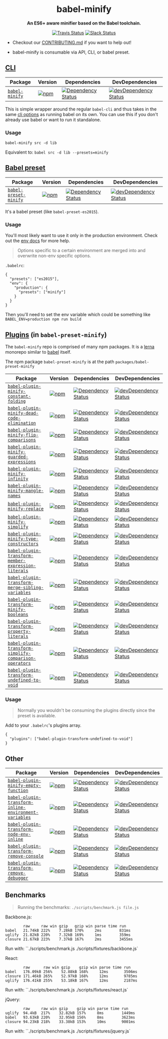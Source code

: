<h1 align="center">babel-minify</h1>

<p align="center">
  <strong>An ES6+ aware minifier based on the Babel toolchain.</strong>
</p>

<p align="center">
  <a href="https://travis-ci.org/amasad/babel-minify"><img alt="Travis Status" src="https://img.shields.io/travis/amasad/babel-minify/master.svg?style=flat&label=travis"></a>
  <a href="https://slack.babeljs.io/"><img alt="Slack Status" src="https://slack.babeljs.io/badge.svg"></a>
</p>

- Checkout our [CONTRIBUTING.md](/CONTRIBUTING.md) if you want to help out!

- babel-minify is consumable via API, CLI, or babel preset.

## [CLI](http://babeljs.io/docs/usage/cli/)

| Package | Version | Dependencies | DevDependencies |
|--------|-------|------------|----------|
| [`babel-minify`](/packages/babel-minify) | [![npm](https://img.shields.io/npm/v/babel-minify.svg?maxAge=2592000)](https://www.npmjs.com/package/babel-minify) | [![Dependency Status](https://david-dm.org/amasad/babel-minify.svg?path=packages/babel-minify)](https://david-dm.org/amasad/babel-minify?path=packages/babel-minify) | [![devDependency Status](https://david-dm.org/amasad/babel-minify/dev-status.svg?path=packages/babel-minify)](https://david-dm.org/amasad/babel-minify?path=packages/babel-minify#info=devDependencies) |

This is simple wrapper around the regular `babel-cli` and thus takes in the same [cli options](http://babeljs.io/docs/usage/cli/#options) as running babel on its own. You can use this if you don't already use babel or want to run it standalone.

### Usage

`babel-minify src -d lib`

Equivalent to:
`babel src -d lib --presets=minify`

## [Babel preset](http://babeljs.io/docs/plugins/#presets)

| Package | Version | Dependencies | DevDependencies |
|--------|-------|------------|----------|
| [`babel-preset-minify`](/packages/babel-preset-minify) | [![npm](https://img.shields.io/npm/v/babel-preset-minify.svg?maxAge=2592000)](https://www.npmjs.com/package/babel-preset-minify) | [![Dependency Status](https://david-dm.org/amasad/babel-minify.svg?path=packages/babel-preset-minify)](https://david-dm.org/amasad/babel-minify?path=packages/babel-preset-minify) | [![devDependency Status](https://david-dm.org/amasad/babel-minify/dev-status.svg?path=packages/babel-preset-minify)](https://david-dm.org/amasad/babel-minify?path=packages/babel-preset-minify#info=devDependencies) |

It's a babel preset (like `babel-preset-es2015`).

### Usage

You'll most likely want to use it only in the production environment. Check out the [env docs](http://babeljs.io/docs/usage/babelrc/#env-option) for more help.

> Options specific to a certain environment are merged into and overwrite non-env specific options.

`.babelrc`:

```
{
  "presets": ["es2015"],
  "env": {
    "production": {
      "presets": ["minify"]
    }
  }
}
```

Then you'll need to set the env variable which could be something like `BABEL_ENV=production npm run build`

## [Plugins](http://babeljs.io/docs/plugins/) (in `babel-preset-minify`)

The `babel-minify` repo is comprised of many npm packages. It is a [lerna](https://github.com/lerna/lerna) monorepo similar to [babel](https://github.com/babel/babel) itself.

The npm package `babel-preset-minify` is at the path `packages/babel-preset-minify`

| Package | Version | Dependencies | DevDependencies |
|--------|-------|------------|----------|
| [`babel-plugin-minify-constant-folding`](/packages/babel-plugin-minify-constant-folding) | [![npm](https://img.shields.io/npm/v/babel-plugin-minify-constant-folding.svg?maxAge=2592000)](https://www.npmjs.com/package/babel-plugin-minify-constant-folding) | [![Dependency Status](https://david-dm.org/amasad/babel-minify.svg?path=packages/babel-plugin-minify-constant-folding)](https://david-dm.org/amasad/babel-minify?path=packages/babel-plugin-minify-constant-folding) | [![devDependency Status](https://david-dm.org/amasad/babel-minify/dev-status.svg?path=packages/babel-plugin-minify-constant-folding)](https://david-dm.org/amasad/babel-minify?path=packages/babel-plugin-minify-constant-folding#info=devDependencies) |
| [`babel-plugin-minify-dead-code-elimination`](/packages/babel-plugin-minify-dead-code-elimination) | [![npm](https://img.shields.io/npm/v/babel-plugin-minify-dead-code-elimination.svg?maxAge=2592000)](https://www.npmjs.com/package/babel-plugin-minify-dead-code-elimination) | [![Dependency Status](https://david-dm.org/amasad/babel-minify.svg?path=packages/babel-plugin-minify-dead-code-elimination)](https://david-dm.org/amasad/babel-minify?path=packages/babel-plugin-minify-dead-code-elimination) | [![devDependency Status](https://david-dm.org/amasad/babel-minify/dev-status.svg?path=packages/babel-plugin-minify-dead-code-elimination)](https://david-dm.org/amasad/babel-minify?path=packages/babel-plugin-minify-dead-code-elimination#info=devDependencies) |
| [`babel-plugin-minify-flip-comparisons`](/packages/babel-plugin-minify-flip-comparisons) | [![npm](https://img.shields.io/npm/v/babel-plugin-minify-flip-comparisons.svg?maxAge=2592000)](https://www.npmjs.com/package/babel-plugin-minify-flip-comparisons) | [![Dependency Status](https://david-dm.org/amasad/babel-minify.svg?path=packages/babel-plugin-minify-flip-comparisons)](https://david-dm.org/amasad/babel-minify?path=packages/babel-plugin-minify-flip-comparisons) | [![devDependency Status](https://david-dm.org/amasad/babel-minify/dev-status.svg?path=packages/babel-plugin-minify-flip-comparisons)](https://david-dm.org/amasad/babel-minify?path=packages/babel-plugin-minify-flip-comparisons#info=devDependencies) |
| [`babel-plugin-minify-guarded-expressions`](/packages/babel-plugin-minify-guarded-expressions) | [![npm](https://img.shields.io/npm/v/babel-plugin-minify-guarded-expressions.svg?maxAge=2592000)](https://www.npmjs.com/package/babel-plugin-minify-guarded-expressions) | [![Dependency Status](https://david-dm.org/amasad/babel-minify.svg?path=packages/babel-plugin-minify-guarded-expressions)](https://david-dm.org/amasad/babel-minify?path=packages/babel-plugin-minify-guarded-expressions) | [![devDependency Status](https://david-dm.org/amasad/babel-minify/dev-status.svg?path=packages/babel-plugin-minify-guarded-expressions)](https://david-dm.org/amasad/babel-minify?path=packages/babel-plugin-minify-guarded-expressions#info=devDependencies) |
| [`babel-plugin-minify-infinity`](/packages/babel-plugin-minify-infinity) | [![npm](https://img.shields.io/npm/v/babel-plugin-minify-infinity.svg?maxAge=2592000)](https://www.npmjs.com/package/babel-plugin-minify-infinity) | [![Dependency Status](https://david-dm.org/amasad/babel-minify.svg?path=packages/babel-plugin-minify-infinity)](https://david-dm.org/amasad/babel-minify?path=packages/babel-plugin-minify-infinity) | [![devDependency Status](https://david-dm.org/amasad/babel-minify/dev-status.svg?path=packages/babel-plugin-minify-infinity)](https://david-dm.org/amasad/babel-minify?path=packages/babel-plugin-minify-infinity#info=devDependencies) |
| [`babel-plugin-minify-mangle-names`](/packages/babel-plugin-minify-mangle-names) | [![npm](https://img.shields.io/npm/v/babel-plugin-minify-mangle-names.svg?maxAge=2592000)](https://www.npmjs.com/package/babel-plugin-minify-mangle-names) | [![Dependency Status](https://david-dm.org/amasad/babel-minify.svg?path=packages/babel-plugin-minify-mangle-names)](https://david-dm.org/amasad/babel-minify?path=packages/babel-plugin-minify-mangle-names) | [![devDependency Status](https://david-dm.org/amasad/babel-minify/dev-status.svg?path=packages/babel-plugin-minify-mangle-names)](https://david-dm.org/amasad/babel-minify?path=packages/babel-plugin-minify-mangle-names#info=devDependencies) |
| [`babel-plugin-minify-replace`](/packages/babel-plugin-minify-replace) | [![npm](https://img.shields.io/npm/v/babel-plugin-minify-replace.svg?maxAge=2592000)](https://www.npmjs.com/package/babel-plugin-minify-replace) | [![Dependency Status](https://david-dm.org/amasad/babel-minify.svg?path=packages/babel-plugin-minify-replace)](https://david-dm.org/amasad/babel-minify?path=packages/babel-plugin-minify-replace) | [![devDependency Status](https://david-dm.org/amasad/babel-minify/dev-status.svg?path=packages/babel-plugin-minify-replace)](https://david-dm.org/amasad/babel-minify?path=packages/babel-plugin-minify-replace#info=devDependencies) |
| [`babel-plugin-minify-simplify`](/packages/babel-plugin-minify-simplify) | [![npm](https://img.shields.io/npm/v/babel-plugin-minify-simplify.svg?maxAge=2592000)](https://www.npmjs.com/package/babel-plugin-minify-simplify) | [![Dependency Status](https://david-dm.org/amasad/babel-minify.svg?path=packages/babel-plugin-minify-simplify)](https://david-dm.org/amasad/babel-minify?path=packages/babel-plugin-minify-simplify) | [![devDependency Status](https://david-dm.org/amasad/babel-minify/dev-status.svg?path=packages/babel-plugin-minify-simplify)](https://david-dm.org/amasad/babel-minify?path=packages/babel-plugin-minify-simplify#info=devDependencies) |
| [`babel-plugin-minify-type-constructors`](/packages/babel-plugin-minify-type-constructors) | [![npm](https://img.shields.io/npm/v/babel-plugin-minify-type-constructors.svg?maxAge=2592000)](https://www.npmjs.com/package/babel-plugin-minify-type-constructors) | [![Dependency Status](https://david-dm.org/amasad/babel-minify.svg?path=packages/babel-plugin-minify-type-constructors)](https://david-dm.org/amasad/babel-minify?path=packages/babel-plugin-minify-type-constructors) | [![devDependency Status](https://david-dm.org/amasad/babel-minify/dev-status.svg?path=packages/babel-plugin-minify-type-constructors)](https://david-dm.org/amasad/babel-minify?path=packages/babel-plugin-minify-type-constructors#info=devDependencies) |
| [`babel-plugin-transform-member-expression-literals`](/packages/babel-plugin-transform-member-expression-literals) | [![npm](https://img.shields.io/npm/v/babel-plugin-transform-member-expression-literals.svg?maxAge=2592000)](https://www.npmjs.com/package/babel-plugin-transform-member-expression-literals) | [![Dependency Status](https://david-dm.org/amasad/babel-minify.svg?path=packages/babel-plugin-transform-member-expression-literals)](https://david-dm.org/amasad/babel-minify?path=packages/babel-plugin-transform-member-expression-literals) | [![devDependency Status](https://david-dm.org/amasad/babel-minify/dev-status.svg?path=packages/babel-plugin-transform-member-expression-literals)](https://david-dm.org/amasad/babel-minify?path=packages/babel-plugin-transform-member-expression-literals#info=devDependencies) |
| [`babel-plugin-transform-merge-sibling-variables`](/packages/babel-plugin-transform-merge-sibling-variables) | [![npm](https://img.shields.io/npm/v/babel-plugin-transform-merge-sibling-variables.svg?maxAge=2592000)](https://www.npmjs.com/package/babel-plugin-transform-merge-sibling-variables) | [![Dependency Status](https://david-dm.org/amasad/babel-minify.svg?path=packages/babel-plugin-transform-merge-sibling-variables)](https://david-dm.org/amasad/babel-minify?path=packages/babel-plugin-transform-merge-sibling-variables) | [![devDependency Status](https://david-dm.org/amasad/babel-minify/dev-status.svg?path=packages/babel-plugin-transform-merge-sibling-variables)](https://david-dm.org/amasad/babel-minify?path=packages/babel-plugin-transform-merge-sibling-variables#info=devDependencies) |
| [`babel-plugin-transform-minify-booleans`](/packages/babel-plugin-transform-minify-booleans) | [![npm](https://img.shields.io/npm/v/babel-plugin-transform-minify-booleans.svg?maxAge=2592000)](https://www.npmjs.com/package/babel-plugin-transform-minify-booleans) | [![Dependency Status](https://david-dm.org/amasad/babel-minify.svg?path=packages/babel-plugin-transform-minify-booleans)](https://david-dm.org/amasad/babel-minify?path=packages/babel-plugin-transform-minify-booleans) | [![devDependency Status](https://david-dm.org/amasad/babel-minify/dev-status.svg?path=packages/babel-plugin-transform-minify-booleans)](https://david-dm.org/amasad/babel-minify?path=packages/babel-plugin-transform-minify-booleans#info=devDependencies) |
| [`babel-plugin-transform-property-literals`](/packages/babel-plugin-transform-property-literals) | [![npm](https://img.shields.io/npm/v/babel-plugin-transform-property-literals.svg?maxAge=2592000)](https://www.npmjs.com/package/babel-plugin-transform-property-literals) | [![Dependency Status](https://david-dm.org/amasad/babel-minify.svg?path=packages/babel-plugin-transform-property-literals)](https://david-dm.org/amasad/babel-minify?path=packages/babel-plugin-transform-property-literals) | [![devDependency Status](https://david-dm.org/amasad/babel-minify/dev-status.svg?path=packages/babel-plugin-transform-property-literals)](https://david-dm.org/amasad/babel-minify?path=packages/babel-plugin-transform-property-literals#info=devDependencies) |
| [`babel-plugin-transform-simplify-comparison-operators`](/packages/babel-plugin-transform-simplify-comparison-operators) | [![npm](https://img.shields.io/npm/v/babel-plugin-transform-simplify-comparison-operators.svg?maxAge=2592000)](https://www.npmjs.com/package/babel-plugin-transform-simplify-comparison-operators) | [![Dependency Status](https://david-dm.org/amasad/babel-minify.svg?path=packages/babel-plugin-transform-simplify-comparison-operators)](https://david-dm.org/amasad/babel-minify?path=packages/babel-plugin-transform-simplify-comparison-operators) | [![devDependency Status](https://david-dm.org/amasad/babel-minify/dev-status.svg?path=packages/babel-plugin-transform-simplify-comparison-operators)](https://david-dm.org/amasad/babel-minify?path=packages/babel-plugin-transform-simplify-comparison-operators#info=devDependencies) |
| [`babel-plugin-transform-undefined-to-void`](/packages/babel-plugin-transform-undefined-to-void) | [![npm](https://img.shields.io/npm/v/babel-plugin-transform-undefined-to-void.svg?maxAge=2592000)](https://www.npmjs.com/package/babel-plugin-transform-undefined-to-void) | [![Dependency Status](https://david-dm.org/amasad/babel-minify.svg?path=packages/babel-plugin-transform-undefined-to-void)](https://david-dm.org/amasad/babel-minify?path=packages/babel-plugin-transform-undefined-to-void) | [![devDependency Status](https://david-dm.org/amasad/babel-minify/dev-status.svg?path=packages/babel-plugin-transform-undefined-to-void)](https://david-dm.org/amasad/babel-minify?path=packages/babel-plugin-transform-undefined-to-void#info=devDependencies) |

### Usage

> Normally you wouldn't be consuming the plugins directly since the preset is available.

Add to your `.babelrc`'s plugins array.

```
{
  "plugins": ["babel-plugin-transform-undefined-to-void"]
}
```

## Other

| Package | Version | Dependencies | DevDependencies |
|--------|-------|------------|----------|
| [`babel-plugin-minify-empty-function`](/packages/babel-plugin-minify-empty-function) | [![npm](https://img.shields.io/npm/v/babel-plugin-minify-empty-function.svg?maxAge=2592000)](https://www.npmjs.com/package/babel-plugin-minify-empty-function) | [![Dependency Status](https://david-dm.org/amasad/babel-minify.svg?path=packages/babel-plugin-minify-empty-function)](https://david-dm.org/amasad/babel-minify?path=packages/babel-plugin-minify-empty-function) | [![devDependency Status](https://david-dm.org/amasad/babel-minify/dev-status.svg?path=packages/babel-plugin-minify-empty-function)](https://david-dm.org/amasad/babel-minify?path=packages/babel-plugin-minify-empty-function#info=devDependencies) |
| [`babel-plugin-transform-inline-environment-variables`](/packages/babel-plugin-transform-inline-environment-variables) | [![npm](https://img.shields.io/npm/v/babel-plugin-transform-inline-environment-variables.svg?maxAge=2592000)](https://www.npmjs.com/package/babel-plugin-transform-inline-environment-variables) | [![Dependency Status](https://david-dm.org/amasad/babel-minify.svg?path=packages/babel-plugin-transform-inline-environment-variables)](https://david-dm.org/amasad/babel-minify?path=packages/babel-plugin-transform-inline-environment-variables) | [![devDependency Status](https://david-dm.org/amasad/babel-minify/dev-status.svg?path=packages/babel-plugin-transform-inline-environment-variables)](https://david-dm.org/amasad/babel-minify?path=packages/babel-plugin-transform-inline-environment-variables#info=devDependencies) |
| [`babel-plugin-transform-node-env-inline`](/packages/babel-plugin-transform-node-env-inline) | [![npm](https://img.shields.io/npm/v/babel-plugin-transform-node-env-inline.svg?maxAge=2592000)](https://www.npmjs.com/package/babel-plugin-transform-node-env-inline) | [![Dependency Status](https://david-dm.org/amasad/babel-minify.svg?path=packages/babel-plugin-transform-node-env-inline)](https://david-dm.org/amasad/babel-minify?path=packages/babel-plugin-transform-node-env-inline) | [![devDependency Status](https://david-dm.org/amasad/babel-minify/dev-status.svg?path=packages/babel-plugin-transform-node-env-inline)](https://david-dm.org/amasad/babel-minify?path=packages/babel-plugin-transform-node-env-inline#info=devDependencies) |
| [`babel-plugin-transform-remove-console`](/packages/babel-plugin-transform-remove-console) | [![npm](https://img.shields.io/npm/v/babel-plugin-transform-remove-console.svg?maxAge=2592000)](https://www.npmjs.com/package/babel-plugin-transform-remove-console) | [![Dependency Status](https://david-dm.org/amasad/babel-minify.svg?path=packages/babel-plugin-transform-remove-console)](https://david-dm.org/amasad/babel-minify?path=packages/babel-plugin-transform-remove-console) | [![devDependency Status](https://david-dm.org/amasad/babel-minify/dev-status.svg?path=packages/babel-plugin-transform-remove-console)](https://david-dm.org/amasad/babel-minify?path=packages/babel-plugin-transform-remove-console#info=devDependencies) |
| [`babel-plugin-transform-remove-debugger`](/packages/babel-plugin-transform-remove-debugger) | [![npm](https://img.shields.io/npm/v/babel-plugin-transform-remove-debugger.svg?maxAge=2592000)](https://www.npmjs.com/package/babel-plugin-transform-remove-debugger) | [![Dependency Status](https://david-dm.org/amasad/babel-minify.svg?path=packages/babel-plugin-transform-remove-debugger)](https://david-dm.org/amasad/babel-minify?path=packages/babel-plugin-transform-remove-debugger) | [![devDependency Status](https://david-dm.org/amasad/babel-minify/dev-status.svg?path=packages/babel-plugin-transform-remove-debugger)](https://david-dm.org/amasad/babel-minify?path=packages/babel-plugin-transform-remove-debugger#info=devDependencies) |

## Benchmarks

> Running the benchmarks: `./scripts/benchmark.js file.js`

Backbone.js:
```
        raw     raw win gzip   gzip win parse time run
babel   21.74kB 222%    7.28kB 170%     2ms        831ms
uglify  21.82kB 220%    7.32kB 169%     1ms        359ms
closure 21.67kB 223%    7.37kB 167%     2ms        3455ms
```

Run with: ``./scripts/benchmark.js ./scripts/fixtures/backbone.js`

React:
```
        raw      raw win gzip    gzip win parse time run
babel   176.09kB 256%    52.88kB 168%     12ms       3506ms
closure 171.46kB 265%    52.97kB 168%     12ms       9785ms
uglify  176.41kB 255%    53.18kB 167%     12ms       2187ms
```

Run with: ``./scripts/benchmark.js ./scripts/fixtures/react.js`

jQuery:
```
        raw     raw win gzip    gzip win parse time run
uglify  94.4kB  217%    32.82kB 157%     8ms        1449ms
babel   93.63kB 220%    32.95kB 156%     8ms        3623ms
closure 94.23kB 218%    33.38kB 153%     10ms       9001ms
```

Run with: ``./scripts/benchmark.js ./scripts/fixtures/jquery.js`
